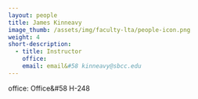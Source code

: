 ```yaml
---
layout: people
title: James Kinneavy
image_thumb: /assets/img/faculty-lta/people-icon.png
weight: 4
short-description:
  - title: Instructor
    office:
    email: email&#58 kinneavy@sbcc.edu
---
```


office: Office&#58 H-248
